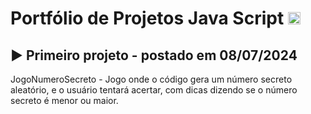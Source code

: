 # Portfólio de Projetos Java Script <img src="https://github.com/lucaslauer/projetos-javascript/assets/154857572/a4e50876-ba14-4e92-acec-3547b4f8bbf6" height="20" width="20">

## ▶️ Primeiro projeto - postado em 08/07/2024
JogoNumeroSecreto - Jogo onde o código gera um número secreto aleatório, e o usuário tentará acertar, com dicas dizendo se o número secreto é menor ou maior.
